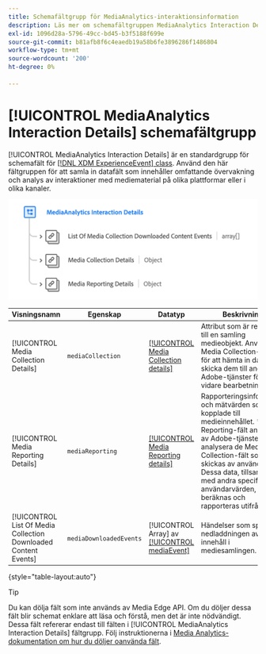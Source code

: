 ```yaml
---
title: Schemafältgrupp för MediaAnalytics-interaktionsinformation
description: Läs mer om schemafältgruppen MediaAnalytics Interaction Details.
exl-id: 1096d28a-5796-49cc-bd45-b3f5188f699e
source-git-commit: b81afb8f6c4eaedb19a58b6fe3896286f1486804
workflow-type: tm+mt
source-wordcount: '200'
ht-degree: 0%

---
```


# [!UICONTROL MediaAnalytics Interaction Details] schemafältgrupp

[!UICONTROL MediaAnalytics Interaction Details] är en standardgrupp för schemafält för [[!DNL XDM ExperienceEvent] class](../../classes/experienceevent.md). Använd den här fältgruppen för att samla in datafält som innehåller omfattande övervakning och analys av interaktioner med mediematerial på olika plattformar eller i olika kanaler.

![Ett schemadiagram över [!UICONTROL MediaAnalytics Interaction Details] schemafältgrupp.](../../images/field-groups/mediaanalytics-interaction.png)

| Visningsnamn | Egenskap | Datatyp | Beskrivning |
|---| --- | --- | --- |
| [!UICONTROL Media Collection Details] | `mediaCollection` | [[!UICONTROL Media Collection details]](../../data-types/media-collection-details.md) | Attribut som är relaterade till en samling medieobjekt. Använd Media Collection-fälten för att hämta in data och skicka dem till andra Adobe-tjänster för vidare bearbetning. |
| [!UICONTROL Media Reporting Details] | `mediaReporting` | [[!UICONTROL Media Reporting details]](../../data-types/media-reporting-details.md) | Rapporteringsinformation och mätvärden som är kopplade till medieinnehållet. * Media Reporting-fält används av Adobe-tjänster för att analysera de Media Collection-fält som skickas av användarna. Dessa data, tillsammans med andra specifika användarvärden, beräknas och rapporteras utifrån. |
| [!UICONTROL List Of Media Collection Downloaded Content Events] | `mediaDownloadedEvents` | [!UICONTROL Array] av [[!UICONTROL mediaEvent]](../../data-types/media-event-information.md) | Händelser som spårar nedladdningen av innehåll i mediesamlingen. |

{style="table-layout:auto"}

>[!TIP]
>
>Du kan dölja fält som inte används av Media Edge API. Om du döljer dessa fält blir schemat enklare att läsa och förstå, men det är inte nödvändigt. Dessa fält refererar endast till fälten i [!UICONTROL MediaAnalytics Interaction Details] fältgrupp. Följ instruktionerna i [Media Analytics-dokumentation om hur du döljer oanvända fält](https://experienceleague.adobe.com/docs/media-analytics/using/implementation/edge-recommended/media-edge-sdk/implementation-edge.html#set-up-the-schema-in-adobe-experience-platform).

<!-- 
>[!NOTE]
>
>Schemas contain fields that are not used in every context or situation. They provide a potential blueprint to map an object. Schemas displayed for the Media Edge API Collection or Reporting data types only portray the relevant fields. You can manually select and deselect the fields that you want to use if you intend to use a schema for the Media Edge API interaction. You can find instructions on [hiding unnecessary fields](https://experienceleague.adobe.com/docs/media-analytics/using/implementation/edge-recommended/media-edge-sdk/implementation-edge.html#set-up-the-schema-in-adobe-experience-platform) in the guide to install Media Analytics with Experience Platform Edge.
 -->
